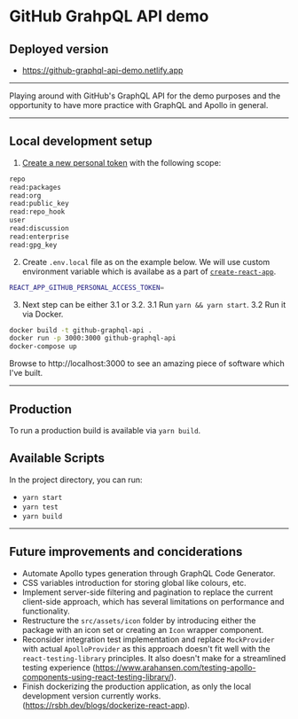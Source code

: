 # GitHub GrahpQL API demo

## Deployed version

- https://github-graphql-api-demo.netlify.app

---

Playing around with GitHub's GraphQL API for the demo purposes and the opportunity to have more practice with GraphQL and Apollo in general.

---

## Local development setup

1. [Create a new personal token](https://github.com/settings/tokens) with the following scope:

```bash
repo
read:packages
read:org
read:public_key
read:repo_hook
user
read:discussion
read:enterprise
read:gpg_key
```

2. Create `.env.local` file as on the example below. We will use custom environment variable which is availabe as a part of [`create-react-app`](https://create-react-app.dev/docs/adding-custom-environment-variables/).

```bash
REACT_APP_GITHUB_PERSONAL_ACCESS_TOKEN=
```

3. Next step can be either 3.1 or 3.2.
   3.1 Run `yarn && yarn start`.
   3.2 Run it via Docker.

```bash
docker build -t github-graphql-api .
docker run -p 3000:3000 github-graphql-api
docker-compose up
```

Browse to http://localhost:3000 to see an amazing piece of software which I've built.

---

## Production

To run a production build is available via `yarn build`.

## Available Scripts

In the project directory, you can run:

- `yarn start`
- `yarn test`
- `yarn build`

---

## Future improvements and conciderations

- Automate Apollo types generation through GraphQL Code Generator.
- CSS variables introduction for storing global like colours, etc.
- Implement server-side filtering and pagination to replace the current client-side approach, which has several limitations on performance and functionality.
- Restructure the `src/assets/icon` folder by introducing either the package with an icon set or creating an `Icon` wrapper component.
- Reconsider integration test implementation and replace `MockProvider` with actual `ApolloProvider` as this approach doesn't fit well with the `react-testing-library` principles. It also doesn't make for a streamlined testing experience (https://www.arahansen.com/testing-apollo-components-using-react-testing-library/).
- Finish dockerizing the production application, as only the local development version currently works. (https://rsbh.dev/blogs/dockerize-react-app).
